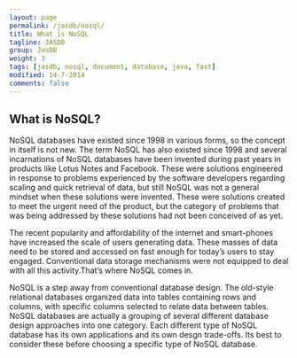 ```yaml
---
layout: page
permalink: /jasdb/nosql/
title: What is NoSQL
tagline: JASDB
group: JasDB
weight: 3
tags: [jasdb, nosql, document, database, java, fast]
modified: 14-7-2014
comments: false
---
```


## What is NoSQL?
NoSQL databases have existed since 1998 in various forms, so the concept in itself is not new. The term NoSQL has also existed since 1998 and several incarnations of NoSQL databases have been invented during past years in products like Lotus Notes and Facebook. These were solutions engineered in response to problems experienced by the software developers regarding scaling and quick retrieval of data, but still NoSQL was not a general mindset when these solutions were invented. These were solutions created to meet the urgent need of the product, but the category of problems that was being addressed by these solutions had not been conceived of as yet.

The recent popularity and affordability of the internet and smart-phones have increased the scale of users generating data. These masses of data need to be stored and accessed on fast enough for today’s users to stay engaged. Conventional data storage mechanisms were not equipped to deal with all this activity.That’s where NoSQL comes in.

NoSQL is a step away from conventional database design. The old-style relational databases organized data into tables containing rows and columns, with specific columns selected to relate data between tables. NoSQL databases are actually a grouping of several different database design approaches into one category. Each different type of NoSQL database has its own applications and its own desgn trade-offs. Its best to consider these before choosing a specific type of NoSQL database.
